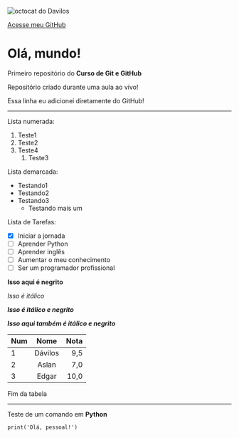 ![octocat do Davilos](https://user-images.githubusercontent.com/88559560/161111248-0d05b3a3-2d0c-4f95-a8bf-93fa8a1dd887.png)

[Acesse meu GitHub](https://github.com/davilos)
# Olá, mundo!
 Primeiro repositório do **Curso de Git e GitHub**

 Repositório criado durante uma aula ao vivo!
 
 Essa linha eu adicionei diretamente do GitHub!
***
Lista numerada:
1. Teste1
2. Teste2
3. Teste4
   1. Teste3

Lista demarcada:
* Testando1
* Testando2
* Testando3
   * Testando mais um

Lista de Tarefas:
- [x] Iniciar a jornada
- [ ] Aprender Python
- [ ] Aprender inglês
- [ ] Aumentar o meu conhecimento
- [ ] Ser um programador profissional

**Isso aqui é negrito**

*Isso é itálico*

__*Isso é itálico e negrito*__

***Isso aqui também é itálico e negrito***

Num | Nome | Nota
:---|:---:|---:
1|Dávilos|9,5
2|Aslan|7,0
3|Edgar|10,0

Fim da tabela
***
Teste de um comando em **Python**
```
print('Olá, pessoal!')
```
